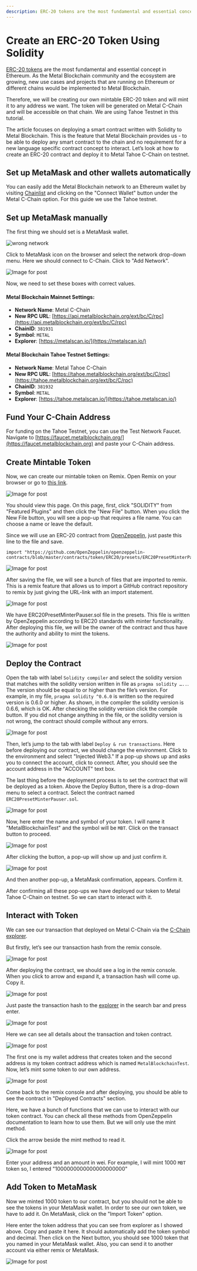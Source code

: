 ```yaml
---
description: ERC-20 tokens are the most fundamental and essential concept in Ethereum. This same token standard is adopted in the Melal Blockchain ecosystem.
---
```


# Create an ERC-20 Token Using Solidity

[ERC-20
tokens](https://ethereum.org/en/developers/docs/standards/tokens/erc-20/) are
the most fundamental and essential concept in Ethereum. As the Metal Blockchain
community and the ecosystem are growing, new use cases and projects that are
running on Ethereum or different chains would be implemented to Metal Blockchain.

Therefore, we will be creating our own mintable ERC-20 token and will mint it to
any address we want. The token will be generated on Metal C-Chain and will
be accessible on that chain. We are using Tahoe Testnet in this tutorial.

The article focuses on deploying a smart contract written with Solidity to
Metal Blockchain. This is the feature that Metal Blockchain provides us - to be able to deploy
any smart contract to the chain and no requirement for a new language specific
contract concept to interact. Let’s look at how to create an ERC-20 contract and
deploy it to Metal Tahoe C-Chain on testnet.

## Set up MetaMask and other wallets automatically

You can easily add the Metal Blockchain network to an Ethereum wallet by visiting [Chainlist](https://chainlist.org/?search=metal) and clicking on the "Connect Wallet" button under the Metal C-Chain option. For this guide we use the Tahoe testnet.

## Set up MetaMask manually

The first thing we should set is a MetaMask wallet.

![wrong network](https://i.imgur.com/N7og5JJ.jpg)

Click to MetaMask icon on the browser and select the network drop-down menu.
Here we should connect to C-Chain. Click to "Add Network".

![Image for post](https://miro.medium.com/max/989/1*Y7O1bBeTWnuQBAqTnwmqUQ.png)

Now, we need to set these boxes with correct values.

#### **Metal Blockchain Mainnet Settings:**

- **Network Name**: Metal C-Chain
- **New RPC URL**: [https://api.metalblockchain.org/ext/bc/C/rpc](https://api.metalblockchain.org/ext/bc/C/rpc)
- **ChainID**: `381931`
- **Symbol**: `METAL`
- **Explorer**: [https://metalscan.io/](https://metalscan.io/)

#### **Metal Blockchain Tahoe Testnet Settings:**

- **Network Name**: Metal Tahoe C-Chain
- **New RPC URL**: [https://tahoe.metalblockchain.org/ext/bc/C/rpc](https://tahoe.metalblockchain.org/ext/bc/C/rpc)
- **ChainID**: `381932`
- **Symbol**: `METAL`
- **Explorer**: [https://tahoe.metalscan.io/](https://tahoe.metalscan.io/)

## Fund Your C-Chain Address

For funding on the Tahoe Testnet, you can use the Test Network Faucet. Navigate
to [https://faucet.metalblockchain.org/](https://faucet.metalblockchain.org) and paste your
C-Chain address.

## Create Mintable Token

Now, we can create our mintable token on Remix. Open Remix on your browser or go
to [this
link](https://remix.ethereum.org/#optimize=false&evmVersion=null&version=soljson-v0.6.6+commit.6c089d02.js).

![Image for post](https://miro.medium.com/max/1910/1*FWHtbWNXr6FvjzPHH93wvw.png)

You should view this page. On this page, first, click "SOLIDITY" from "Featured
Plugins" and then click the "New File" button. When you click the New File
button, you will see a pop-up that requires a file name. You can choose a name
or leave the default.

Since we will use an ERC-20 contract from
[OpenZeppelin](https://openzeppelin.com/contracts/), just paste this line to the
file and save.

```solidity
import "https://github.com/OpenZeppelin/openzeppelin-contracts/blob/master/contracts/token/ERC20/presets/ERC20PresetMinterPauser.sol";
```

![Image for post](https://miro.medium.com/max/1408/1*y1wpcCeB8PypnPfs-zhyBg.png)

After saving the file, we will see a bunch of files that are imported to remix.
This is a remix feature that allows us to import a GitHub contract repository to
remix by just giving the URL-link with an import statement.

![Image for post](https://miro.medium.com/max/1364/1*6pmdpKWiKj4RW-OcvMSijA.png)

We have ERC20PresetMinterPauser.sol file in the presets. This file is written by
OpenZeppelin according to ERC20 standards with minter functionality. After
deploying this file, we will be the owner of the contract and thus have the
authority and ability to mint the tokens.

![Image for post](https://miro.medium.com/max/1398/1*5UcrRfoSwjpD29NyuMrrbA.png)

## Deploy the Contract

Open the tab with label `Solidity compiler` and select the solidity version that
matches with the solidity version written in file as `pragma solidity …..`. The
version should be equal to or higher than the file’s version. For example, in my
file, `pragma solidity ^0.6.0` is written so the required version is 0.6.0 or
higher. As shown, in the compiler the solidity version is 0.6.6, which is OK.
After checking the solidity version click the compile button. If you did not
change anything in the file, or the solidity version is not wrong, the contract
should compile without any errors.

![Image for post](https://miro.medium.com/max/1388/1*2jkDckFUJ4z3gMoLYZ_-PQ.png)

Then, let’s jump to the tab with label `Deploy & run transactions`. Here before
deploying our contract, we should change the environment. Click to the
environment and select "Injected Web3." If a pop-up shows up and asks you to
connect the account, click to connect. After, you should see the account address
in the "ACCOUNT" text box.

The last thing before the deployment process is to set the contract that will be
deployed as a token. Above the Deploy Button, there is a drop-down menu to
select a contract. Select the contract named `ERC20PresetMinterPauser.sol`.

![Image for post](https://i.imgur.com/WwKxumT.jpg)

Now, here enter the name and symbol of your token. I will name it "MetalBlockchainTest" and the
symbol will be `MBT`. Click on the transact button to proceed.

![Image for post](https://miro.medium.com/max/593/1*ZKDEv_h_Pqfd3b7PAosXQw.png)

After clicking the button, a pop-up will show up and just confirm it.

![Image for post](https://i.imgur.com/40B6ph4.jpg)

And then another pop-up, a MetaMask confirmation, appears. Confirm it.

After confirming all these pop-ups we have deployed our token to Metal Tahoe
C-Chain on testnet. So we can start to interact with it.

## Interact with Token

We can see our transaction that deployed on Metal C-Chain via the [C-Chain explorer](https://tahoe.metalscan.io/).

But firstly, let’s see our transaction hash from the remix console.

![Image for post](https://i.imgur.com/8B1HuUu.jpg)

After deploying the contract, we should see a log in the remix console. When you
click to arrow and expand it, a transaction hash will come up. Copy it.

![Image for post](https://i.imgur.com/OviYjYT.png)

Just paste the transaction hash to the [explorer](https://tahoe.metalscan.io/)
in the search bar and press enter.

![Image for post](https://i.imgur.com/k3E1MtH.png)

Here we can see all details about the transaction and token contract.

![Image for post](https://i.imgur.com/WseAEBS.png)

The first one is my wallet address that creates token and the second address is
my token contract address which is named `MetalBlockchainTest`. Now, let’s mint some token to
our own address.

![Image for post](https://miro.medium.com/max/607/1*K9eBNTQFkvUYjjmvegDZtQ.png)

Come back to the remix console and after deploying, you should be able to see the
contract in "Deployed Contracts" section.

Here, we have a bunch of functions that we can use to interact with our token
contract. You can check all these methods from OpenZeppelin documentation to
learn how to use them. But we will only use the mint method.

Click the arrow beside the mint method to read it.

![Image for post](https://miro.medium.com/max/577/1*GrxG6rsklrYN4xN1eF_ckw.png)

Enter your address and an amount in wei. For example, I will mint 1000 `MBT` token so, I entered "1000000000000000000000"

## Add Token to MetaMask

Now we minted 1000 token to our contract, but you should not be able to see the
tokens in your MetaMask wallet. In order to see our own token, we have to add
it. On MetaMask, click on the "Import Token" option.

Here enter the token address that you can see from explorer as I showed above.
Copy and paste it here. It should automatically add the token symbol and decimal. Then click on the Next button, you should see 1000 token
that you named in your MetaMask wallet. Also, you can send it to another account
via either remix or MetaMask.

![Image for post](https://i.imgur.com/D9jLKm0.jpg)
